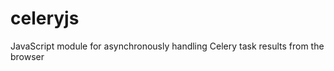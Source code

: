celeryjs
========

JavaScript module
for asynchronously handling
Celery task results
from the browser
